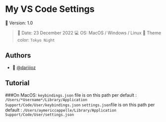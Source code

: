 # My VS Code Settings

📌 Version: 1.0
>📌 Date: 23 December 2022
💻 OS: MacOS / Windows / Linux
>👾 Theme color: `Tokyo Night`

## Authors

- 👤 [@dariiioz](https://www.github.com/dariiioz)

## Tutorial

###On MacOS:
`keybindings.json` file is on this path per default : `/Users/*Username*/Library/Application Support/Code/User/keybindings.json`
`settings.json`file is on this path per default : `/Users/aymericcappelle/Library/Application Support/Code/User/settings.json`


